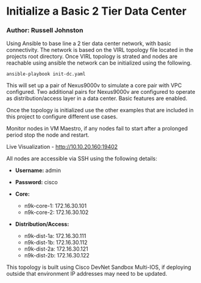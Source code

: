 # Initialize a Basic 2 Tier Data Center

### Author: Russell Johnston

Using Ansible to base line a 2 tier data center network, with basic connectivity. The network is based on the VIRL topology file located in the projects root directory. Once VIRL topology is strated and nodes are reachable using ansible the network can be initialized using the following.

    ansible-playbook init-dc.yaml

This will set up a pair of Nexus9000v to simulate a core pair with VPC configured. Two additional pairs for Nexus9000v are configured to operate as distribution/access layer in a data center. Basic features are enabled.

Once the topology is initialized use the other examples that are included in this project to configure different use cases.

Monitor nodes in VM Maestro, if any nodes fail to start after a prolonged period stop the node and restart.

Live Visualization - http://10.10.20.160:19402

All nodes are accessible via SSH using the following details:

* **Username:** admin
* **Password:** cisco

* **Core:**
    * n9k-core-1: 172.16.30.101
    * n9k-core-2: 172.16.30.102

* **Distribution/Access:**
    * n9k-dist-1a: 172.16.30.111
    * n9k-dist-1b: 172.16.30.112
    * n9k-dist-2a: 172.16.30.121
    * n9k-dist-2b: 172.16.30.122

This topology is built using Cisco DevNet Sandbox Multi-IOS, if deploying outside that environment IP addresses may need to be updated.
